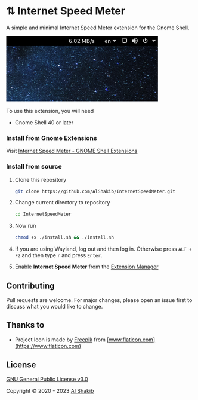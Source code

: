 # ⇅ Internet Speed Meter

A simple and minimal Internet Speed Meter extension for the Gnome Shell.

![Screenshot](screenshot.png)

To use this extension, you will need

- Gnome Shell 40 or later

### Install from Gnome Extensions

Visit [Internet Speed Meter - GNOME Shell Extensions](https://extensions.gnome.org/extension/2980/internet-speed-meter)

### Install from source

1. Clone this repository

   ```bash
   git clone https://github.com/AlShakib/InternetSpeedMeter.git
   ```

2. Change current directory to repository

   ```bash
   cd InternetSpeedMeter
   ```

3. Now run

   ```bash
   chmod +x ./install.sh && ./install.sh
   ```

4. If you are using Wayland, log out and then log in. Otherwise press `ALT + F2` and then type `r` and press `Enter`.

5. Enable **Internet Speed Meter** from the [Extension Manager](https://github.com/mjakeman/extension-manager)

## Contributing

Pull requests are welcome. For major changes, please open an issue first to discuss what you would like to change.

## Thanks to

- Project Icon is made by [Freepik](https://www.flaticon.com/authors/freepik) from [www.flaticon.com](https://www.flaticon.com)

## License

[GNU General Public License v3.0](LICENSE)

Copyright © 2020 - 2023 [Al Shakib](https://alshakib.dev)
